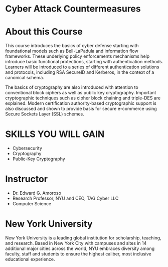 # Cyber Attack Countermeasures


# About this Course
This course introduces the basics of cyber defense starting with foundational models such as Bell-LaPadula and information flow frameworks. These underlying policy enforcements mechanisms help introduce basic functional protections, starting with authentication methods. Learners will be introduced to a series of different authentication solutions and protocols, including RSA SecureID and Kerberos, in the context of a canonical schema. 

The basics of cryptography are also introduced with attention to conventional block ciphers as well as public key cryptography. Important cryptographic techniques such as cipher block chaining and triple-DES are explained. Modern certification authority-based cryptographic support is also discussed and shown to provide basis for secure e-commerce using Secure Sockets Layer (SSL) schemes.


# SKILLS YOU WILL GAIN
* Cybersecurity
* Cryptography
* Public-Key Cryptography


# Instructor
* Dr. Edward G. Amoroso
* Research Professor, NYU and CEO, TAG Cyber LLC
* Computer Science


# New York University
New York University is a leading global institution for scholarship, teaching, and research. Based in New York City with campuses and sites in 14 additional major cities across the world, NYU embraces diversity among faculty, staff and students to ensure the highest caliber, most inclusive educational experience.
